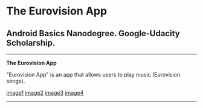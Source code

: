 # **The Eurovision App**

## Android Basics Nanodegree. Google-Udacity Scholarship.

---

**The Eurovision App**

"Eurovision App" is an app that allows users to play music (Eurovision songs).


[//]: # (Images)

[image1]: ./images/Image1.jpg "Image 1"

[image2]: ./images/Image2.jpg "Image 2"

[image3]: ./images/Image3.jpg "Image 3"

[image4]: ./images/Image4.jpg "Image 4"


[image1]
[image2]
[image3]
[image4]

---

